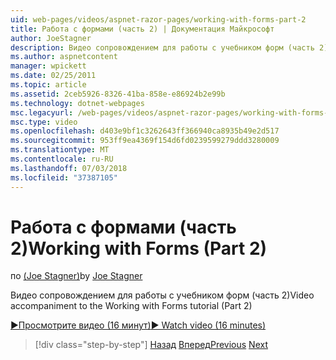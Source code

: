 ```yaml
---
uid: web-pages/videos/aspnet-razor-pages/working-with-forms-part-2
title: Работа с формами (часть 2) | Документация Майкрософт
author: JoeStagner
description: Видео сопровождением для работы с учебником форм (часть 2)
ms.author: aspnetcontent
manager: wpickett
ms.date: 02/25/2011
ms.topic: article
ms.assetid: 2ceb5926-8326-41ba-858e-e86924b2e99b
ms.technology: dotnet-webpages
msc.legacyurl: /web-pages/videos/aspnet-razor-pages/working-with-forms-part-2
msc.type: video
ms.openlocfilehash: d403e9bf1c3262643ff366940ca8935b49e2d517
ms.sourcegitcommit: 953ff9ea4369f154d6fd0239599279ddd3280009
ms.translationtype: MT
ms.contentlocale: ru-RU
ms.lasthandoff: 07/03/2018
ms.locfileid: "37387105"
---
```

<a name="working-with-forms-part-2"></a><span data-ttu-id="e86f6-103">Работа с формами (часть 2)</span><span class="sxs-lookup"><span data-stu-id="e86f6-103">Working with Forms (Part 2)</span></span>
====================
<span data-ttu-id="e86f6-104">по [(Joe Stagner)](https://github.com/JoeStagner)</span><span class="sxs-lookup"><span data-stu-id="e86f6-104">by [Joe Stagner](https://github.com/JoeStagner)</span></span>

<span data-ttu-id="e86f6-105">Видео сопровождением для работы с учебником форм (часть 2)</span><span class="sxs-lookup"><span data-stu-id="e86f6-105">Video accompaniment to the Working with Forms tutorial (Part 2)</span></span>

[<span data-ttu-id="e86f6-106">&#9654;Просмотрите видео (16 минут)</span><span class="sxs-lookup"><span data-stu-id="e86f6-106">&#9654; Watch video (16 minutes)</span></span>](https://channel9.msdn.com/Blogs/ASP-NET-Site-Videos/working-with-forms-part-2)

> [!div class="step-by-step"]
> <span data-ttu-id="e86f6-107">[Назад](working-with-forms-part-1.md)
> [Вперед](working-with-data-part-1.md)</span><span class="sxs-lookup"><span data-stu-id="e86f6-107">[Previous](working-with-forms-part-1.md)
[Next](working-with-data-part-1.md)</span></span>
